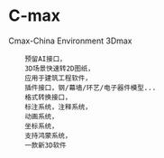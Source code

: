 # C-max
Cmax-China Environment 3Dmax

        预留AI接口，
        3D场景快速转2D图纸，
        应用于建筑工程软件，
        插件接口，钢/幕墙/环艺/电子器件模型...
        格式转换接口，
        标注系统，注释系统，
        动画系统，
        坐标系统，
        支持鸿蒙系统，
        一款新3D软件
